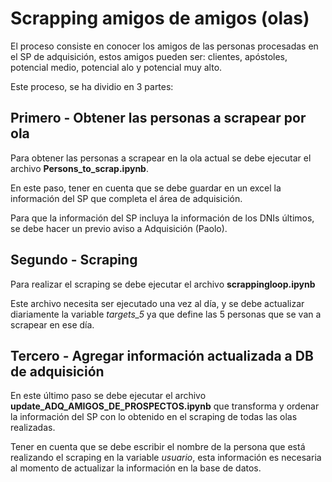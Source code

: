 # Scrapping amigos de amigos (olas)

El proceso consiste en conocer los amigos de las personas procesadas en el SP de adquisición, estos amigos pueden ser: clientes, apóstoles, potencial medio, potencial alo y potencial muy alto.

Este proceso, se ha dividio en 3 partes:

## Primero - Obtener las personas a scrapear por ola

Para obtener las personas a scrapear en la ola actual se debe ejecutar el archivo **Persons_to_scrap.ipynb**.

En este paso, tener en cuenta que se debe guardar en un excel la información del SP que completa el área de adquisición.

Para que la información del SP incluya la información de los DNIs últimos, se debe hacer un previo aviso a Adquisición (Paolo).

## Segundo - Scraping

Para realizar el scraping se debe ejecutar el archivo **scrappingloop.ipynb**

Este archivo necesita ser ejecutado una vez al día, y se debe actualizar diariamente la variable *targets_5* ya que define las 5 personas que se van a scrapear en ese día.

## Tercero - Agregar información actualizada a DB de adquisición

En este último paso se debe ejecutar el archivo **update_ADQ_AMIGOS_DE_PROSPECTOS.ipynb** que transforma y ordenar la información del SP con lo obtenido en el scraping de todas las olas realizadas.

Tener en cuenta que se debe escribir el nombre de la persona que está realizando el scraping en la variable *usuario*, esta información es necesaria al momento de actualizar la información en la base de datos.





